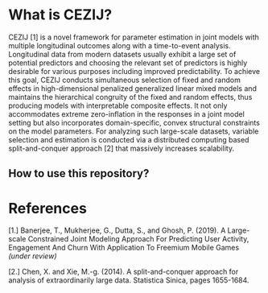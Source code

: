 What is CEZIJ?
======
CEZIJ [1] is a novel framework for parameter estimation in joint models with multiple longitudinal outcomes along with a time-to-event analysis. Longitudinal data from modern datasets usually exhibit a large set of potential predictors and choosing the relevant set of predictors is highly desirable for various purposes including improved predictability. To achieve this goal, CEZIJ conducts simultaneous selection of fixed and random effects in high-dimensional penalized generalized linear mixed models and maintains the hierarchical congruity of the fixed and random effects, thus producing models with interpretable composite effects. It not only accommodates extreme zero-inflation in the responses in a joint model setting but also incorporates domain-specific, convex structural constraints on the model parameters. For analyzing such large-scale datasets, variable selection and estimation is conducted via a distributed computing based split-and-conquer approach [2] that massively increases scalability.

How to use this repository?
----------



References
=======
[1.] Banerjee, T., Mukherjee, G., Dutta, S., and Ghosh, P. (2019). A Large-scale Constrained Joint Modeling Approach For Predicting User Activity, Engagement And Churn With Application To Freemium Mobile Games _(under review)_     


[2.] Chen, X. and Xie, M.-g. (2014). A split-and-conquer approach for analysis of extraordinarily large data.
Statistica Sinica, pages 1655-1684.
